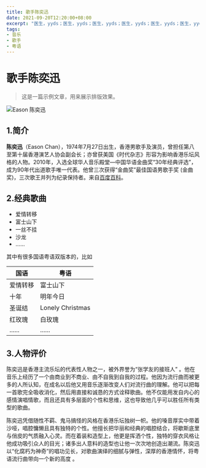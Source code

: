 ```yaml
---
title: 歌手陈奕迅
date: 2021-09-20T12:20:00+08:00
excerpt: "医生，yyds；医生，yyds；医生，yyds；医生，yyds；医生，yyds；医生，yyds；医生，yyds"
tags:
- 音乐
- 歌手
- 粤语
---
```

# 歌手陈奕迅

> 这是一篇示例文章，用来展示排版效果。

![Eason 陈奕迅](https://foxmd.cn/eason0.jpg)


## 1.简介


**陈奕迅**（Eason Chan），1974年7月27日出生，香港男歌手及演员，曾担任第八至第十届香港演艺人协会副会长；亦曾获美国《时代杂志》形容为影响香港乐坛风格的人物。2010年，入选全球华人音乐殿堂—中国华语金曲奖“30年经典评选”，成为90年代出道歌手唯一代表。他曾三次获得“金曲奖”最佳国语男歌手奖 (金曲奖)，三次歌王并列为纪录保持者。来自[百度百科](https://baike.baidu.com)。


## 2.经典歌曲
* 爱情转移
* 富士山下
* 一丝不挂
* 沙龙
* ......



其中有很多国语粤语双版本的，比如

|  国语   | 粤语  |
|  ----  | ----  |
| 爱情转移  | 富士山下 |
| 十年  | 明年今日 |
| 圣诞结  | Lonely Christmas |
| 红玫瑰  | 白玫瑰 |
| ......  | ...... |



## 3.人物评价

陈奕迅是香港主流乐坛的代表性人物之一，被外界誉为“张学友的接班人” 。他在音乐上经历了一个由商业到不商业、由不自我到自我的过程。他因为流行曲而被更多的人所认知，在成名以后他又用音乐逐渐改变人们对流行曲的理解。他可以把每一首歌完全吸收消化，然后用直接和诚恳的方式诠释歌曲。他不仅能用发自内心的感情演唱情歌，而且还具有多层面的个性和思维，这也导致他几乎可以胜任所有类型的歌曲。

陈奕迅凭借随性不羁、鬼马搞怪的风格在香港乐坛独树一帜。他的嗓音厚实中带着沙哑，唱腔慵懒且具有独特的个性。他擅长把华丽和经典的唱腔结合，将歇斯底里与俏皮的气质融入心灵。而在着装和造型上，他更是挥洒个性，独特的穿衣风格让他成功吸引众人的目光；诸多出人意料的造型也让他一次次地创造出潮流。陈奕迅以“化腐朽为神奇”的唱功见长，对歌曲演绎的细腻与弹性，深厚的香港情怀，将粤语流行曲带向一个新的高度 。
